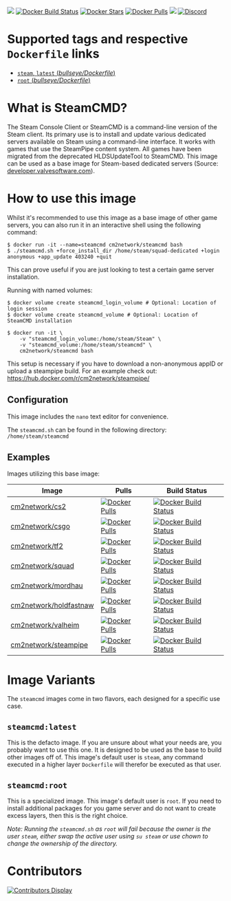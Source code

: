 [![](https://img.shields.io/codacy/grade/6a8e207cf98246169e633d6f22da9d9c)](https://hub.docker.com/r/cm2network/steamcmd/) [![Docker Build Status](https://img.shields.io/docker/cloud/build/cm2network/steamcmd.svg)](https://hub.docker.com/r/cm2network/steamcmd/) [![Docker Stars](https://img.shields.io/docker/stars/cm2network/steamcmd.svg)](https://hub.docker.com/r/cm2network/steamcmd/) [![Docker Pulls](https://img.shields.io/docker/pulls/cm2network/steamcmd.svg)](https://hub.docker.com/r/cm2network/steamcmd/) [![](https://img.shields.io/docker/image-size/cm2network/steamcmd)](https://img.shields.io/docker/image-size/cm2network/steamcmd) [![Discord](https://img.shields.io/discord/747067734029893653)](https://discord.gg/7ntmAwM)
# Supported tags and respective `Dockerfile` links
  -	[`steam`, `latest`  (*bullseye/Dockerfile*)](https://github.com/CM2Walki/steamcmd/blob/master/bullseye/Dockerfile)
  -	[`root`  (*bullseye/Dockerfile*)](https://github.com/CM2Walki/steamcmd/blob/master/bullseye/Dockerfile)

# What is SteamCMD?
The Steam Console Client or SteamCMD is a command-line version of the Steam client. Its primary use is to install and update various dedicated servers available on Steam using a command-line interface. It works with games that use the SteamPipe content system. All games have been migrated from the deprecated HLDSUpdateTool to SteamCMD. This image can be used as a base image for Steam-based dedicated servers (Source: [developer.valvesoftware.com](https://developer.valvesoftware.com/wiki/SteamCMD)).

# How to use this image
Whilst it's recommended to use this image as a base image of other game servers, you can also run it in an interactive shell using the following command:
```console
$ docker run -it --name=steamcmd cm2network/steamcmd bash
$ ./steamcmd.sh +force_install_dir /home/steam/squad-dedicated +login anonymous +app_update 403240 +quit
```
This can prove useful if you are just looking to test a certain game server installation.

Running with named volumes:
```console
$ docker volume create steamcmd_login_volume # Optional: Location of login session
$ docker volume create steamcmd_volume # Optional: Location of SteamCMD installation

$ docker run -it \
    -v "steamcmd_login_volume:/home/steam/Steam" \
    -v "steamcmd_volume:/home/steam/steamcmd" \
    cm2network/steamcmd bash
```
This setup is necessary if you have to download a non-anonymous appID or upload a steampipe build. For an example check out:
https://hub.docker.com/r/cm2network/steampipe/

## Configuration
This image includes the `nano` text editor for convenience. 

The `steamcmd.sh` can be found in the following directory: `/home/steam/steamcmd`

## Examples
Images utilizing this base image:

| Image  | Pulls | Build Status |
| ------------- | ------------- | ------------- |
| [cm2network/cs2](https://hub.docker.com/r/cm2network/cs2/) | [![Docker Pulls](https://img.shields.io/docker/pulls/cm2network/cs2.svg)](https://hub.docker.com/r/cm2network/cs2/) | [![Docker Build Status](https://img.shields.io/docker/cloud/build/cm2network/cs2)](https://hub.docker.com/r/cm2network/cs2/) |
| [cm2network/csgo](https://hub.docker.com/r/cm2network/csgo/) | [![Docker Pulls](https://img.shields.io/docker/pulls/cm2network/csgo.svg)](https://hub.docker.com/r/cm2network/csgo/) | [![Docker Build Status](https://img.shields.io/docker/cloud/build/cm2network/csgo)](https://hub.docker.com/r/cm2network/csgo/) |
| [cm2network/tf2](https://hub.docker.com/r/cm2network/tf2/) | [![Docker Pulls](https://img.shields.io/docker/pulls/cm2network/tf2.svg)](https://hub.docker.com/r/cm2network/tf2/) | [![Docker Build Status](https://img.shields.io/docker/cloud/build/cm2network/tf2.svg)](https://hub.docker.com/r/cm2network/tf2/) |
| [cm2network/squad](https://hub.docker.com/r/cm2network/squad/) | [![Docker Pulls](https://img.shields.io/docker/pulls/cm2network/squad.svg)](https://hub.docker.com/r/cm2network/squad/) | [![Docker Build Status](https://img.shields.io/docker/cloud/build/cm2network/squad.svg)](https://hub.docker.com/r/cm2network/squad/) |
| [cm2network/mordhau](https://hub.docker.com/r/cm2network/mordhau/) | [![Docker Pulls](https://img.shields.io/docker/pulls/cm2network/mordhau.svg)](https://hub.docker.com/r/cm2network/mordhau/) | [![Docker Build Status](https://img.shields.io/docker/cloud/build/cm2network/mordhau.svg)](https://hub.docker.com/r/cm2network/mordhau/) |
| [cm2network/holdfastnaw](https://hub.docker.com/r/cm2network/holdfastnaw/) | [![Docker Pulls](https://img.shields.io/docker/pulls/cm2network/holdfastnaw.svg)](https://hub.docker.com/r/cm2network/holdfastnaw/) | [![Docker Build Status](https://img.shields.io/docker/cloud/build/cm2network/holdfastnaw.svg)](https://hub.docker.com/r/cm2network/holdfastnaw/) |
| [cm2network/valheim](https://hub.docker.com/r/cm2network/valheim/) | [![Docker Pulls](https://img.shields.io/docker/pulls/cm2network/valheim.svg)](https://hub.docker.com/r/cm2network/valheim/) | [![Docker Build Status](https://img.shields.io/docker/cloud/build/cm2network/valheim.svg)](https://hub.docker.com/r/cm2network/valheim/) |
| [cm2network/steampipe](https://hub.docker.com/r/cm2network/steampipe/) | [![Docker Pulls](https://img.shields.io/docker/pulls/cm2network/steampipe.svg)](https://hub.docker.com/r/cm2network/steampipe/) | [![Docker Build Status](https://img.shields.io/docker/cloud/build/cm2network/steampipe.svg)](https://hub.docker.com/r/cm2network/steampipe/) |

# Image Variants
The `steamcmd` images come in two flavors, each designed for a specific use case.

## `steamcmd:latest`
This is the defacto image. If you are unsure about what your needs are, you probably want to use this one. It is designed to be used as the base to build other images off of. This image's default user is `steam`, any command executed in a higher layer `Dockerfile` will therefor be executed as that user.<br/>

## `steamcmd:root`
This is a specialized image. This image's default user is `root`. If you need to install additional packages for you game server and do not want to create excess layers, then this is the right choice.

_Note: Running the `steamcmd.sh` as `root` will fail because the owner is the user `steam`, either swap the active user using `su steam` or use chown to change the ownership of the directory._

# Contributors
[![Contributors Display](https://badges.pufler.dev/contributors/CM2Walki/steamcmd?size=50&padding=5&bots=false)](https://github.com/CM2Walki/steamcmd/graphs/contributors)
